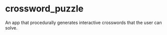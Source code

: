# crossword_puzzle
 An app that procedurally generates interactive crosswords that the user can solve.
